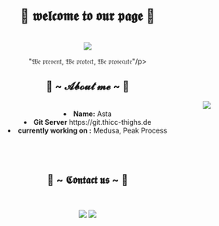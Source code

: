 <body>
  <center>
<h1 align="center"> 🌙 𝖜𝖊𝖑𝖈𝖔𝖒𝖊 𝖙𝖔 𝖔𝖚𝖗 𝖕𝖆𝖌𝖊 🌙 </h1>
<br>
<div align="center">
   <img src="https://user-images.githubusercontent.com/74038190/240820264-31edfb91-6645-4b85-b273-b5280b342e0b.gif"  />
  <br>
  <p>"𝔚𝔢 𝔭𝔯𝔢𝔳𝔢𝔫𝔱, 𝔚𝔢 𝔭𝔯𝔬𝔱𝔢𝔠𝔱, 𝔚𝔢 𝔭𝔯𝔬𝔰𝔢𝔠𝔲𝔱𝔢"/p>
  
</div>
    <div align="center">
<!-- <img src="https://i.imgur.com/jx17oHT.gif"> -->
      </div>
<div>
<h2 align="center"> 🦊 ~ 𝓐𝓫𝓸𝓾𝓽 𝓶𝓮 ~ 🦊 </h2>
  <div align="center">
<img src="https://64.media.tumblr.com/e1f1c97123ae217eb731500e502e0083/tumblr_n9dxcikmIU1qc9zfzo7_r1_250.gif" align="right">
    <br>
  </div>
<li>
 <b>Name:</b> Asta</li>
<li>
<b>Git Server</b> https://git.thicc-thighs.de
</li>
<li>
<b>currently working on :</b> Medusa, Peak Process
</li>
<br><br><br>
</div>
<div>
<h2 align="center">           📝 ~ 𝕮𝖔𝖓𝖙𝖆𝖈𝖙 𝖚𝖘 ~ 📝</h2>
  <div align="center">
  </div>
<br>
<p align="center"><a href="https://twitter.com/PoolPartyAkali" target="_blank"><img src="https://img.shields.io/badge/PwoolPwatyAkwali%20-%231DA1F2.svg?&style=for-the-badge&logo=Twitter&logoColor=white"/></a> <a href="https://discord.me/cozythighs" target="_blank"><img src="https://img.shields.io/badge/CowzyThwighs%20-%237289DA.svg?&style=for-the-badge&logo=discord&logoColor=white"/></a></p>
</div>
<br>
<div>
